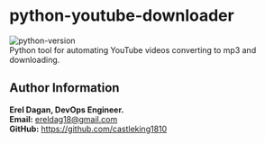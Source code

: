 # python-youtube-downloader
![python-version](https://img.shields.io/badge/python-v3.9-blue)<br>
Python tool for automating YouTube videos converting to mp3 and downloading.

## Author Information

<b>Erel Dagan, DevOps Engineer.</b><br>
<b>Email:</b> ereldag18@gmail.com<br>
<b>GitHub:</b> https://github.com/castleking1810
